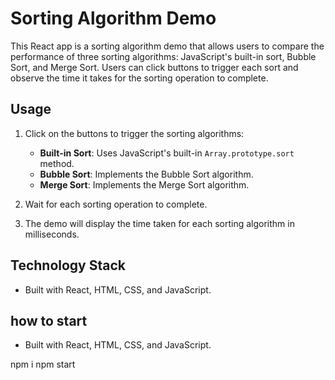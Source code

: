 # Sorting Algorithm Demo

This React app is a sorting algorithm demo that allows users to compare the performance of three sorting algorithms: JavaScript's built-in sort, Bubble Sort, and Merge Sort. Users can click buttons to trigger each sort and observe the time it takes for the sorting operation to complete.

## Usage

1. Click on the buttons to trigger the sorting algorithms:
   - **Built-in Sort**: Uses JavaScript's built-in `Array.prototype.sort` method.
   - **Bubble Sort**: Implements the Bubble Sort algorithm.
   - **Merge Sort**: Implements the Merge Sort algorithm.

2. Wait for each sorting operation to complete.

3. The demo will display the time taken for each sorting algorithm in milliseconds.

## Technology Stack

- Built with React, HTML, CSS, and JavaScript.

## how to start

- Built with React, HTML, CSS, and JavaScript.

npm i
npm start

